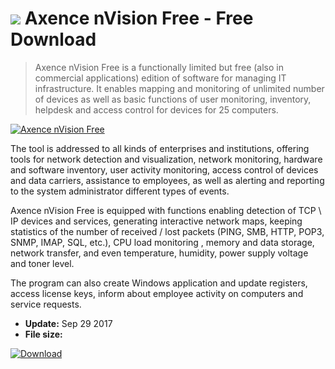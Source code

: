 # ![](https://cdn.softexe.net/static/icon/4/axence-nvision-free-10801.png) Axence nVision Free  - Free Download

> Axence nVision Free is a functionally limited but free (also in commercial applications) edition of software for managing IT infrastructure. It enables mapping and monitoring of unlimited number of devices as well as basic functions of user monitoring, inventory, helpdesk and access control for devices for 25 computers.

[![Axence nVision Free](https:https://tse3.mm.bing.net/th?id=OIP.KWY5S4X7V7nA8NOrOQ0TkgHaFV&pid=Api)](https://softexe.net/win/system/archive-programs/axence-nvision-free:pRhRp.html)

The tool is addressed to all kinds of enterprises and institutions, offering tools for network detection and visualization, network monitoring, hardware and software inventory, user activity monitoring, access control of devices and data carriers, assistance to employees, as well as alerting and reporting to the system administrator different types of events.
 
 Axence nVision Free is equipped with functions enabling detection of TCP \ IP devices and services, generating interactive network maps, keeping statistics of the number of received / lost packets (PING, SMB, HTTP, POP3, SNMP, IMAP, SQL, etc.), CPU load monitoring , memory and data storage, network transfer, and even temperature, humidity, power supply voltage and toner level.
 
 The program can also create Windows application and update registers, access license keys, inform about employee activity on computers and service requests.


- **Update:** Sep 29 2017
- **File size:** 

[![Download](https://cdn.softexe.net/static/img/download.png)](https://softexe.net/win/system/archive-programs/axence-nvision-free:pRhRp.html)


